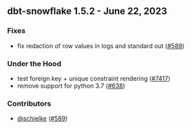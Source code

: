 ## dbt-snowflake 1.5.2 - June 22, 2023

### Fixes

- fix redaction of row values in logs and standard out ([#589](https://github.com/dbt-labs/dbt-snowflake/issues/589))

### Under the Hood

- test foreign key + unique constraint rendering ([#7417](https://github.com/dbt-labs/dbt-snowflake/issues/7417))
- remove support for python 3.7 ([#638](https://github.com/dbt-labs/dbt-snowflake/issues/638))

### Contributors
- [@schielke](https://github.com/schielke) ([#589](https://github.com/dbt-labs/dbt-snowflake/issues/589))
